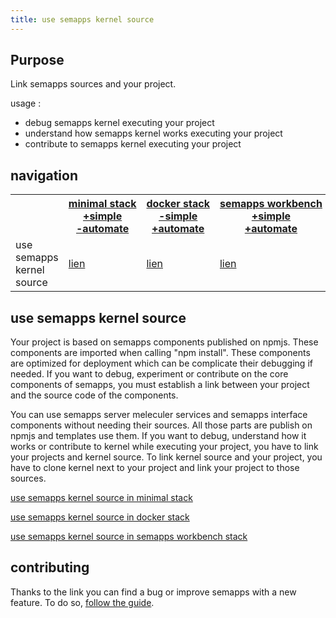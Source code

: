 ```yaml
---
title: use semapps kernel source
---
```




## Purpose

Link semapps sources and your project.

usage :
- debug semapps kernel executing your project
- understand how semapps kernel works executing your project
- contribute to semapps kernel executing your project

## navigation

<table>
  <tr>
    <th>&nbsp;</th>
    <th><a href="./minimal"><div>minimal&nbsp;stack</div><div>+simple</div><div>-automate</div></a></th>
    <th><a href="./docker"><div>docker&nbsp;stack</div><div>-simple</div><div>+automate</div></a></th>
    <th><a href="./workbench"><div>semapps&nbsp;workbench</div><div>+simple</div><div>+automate</div></a></th>
  </tr>
  <tr>
    <td>use semapps kernel source</td>
    <td><a href="./kernal_minimal">lien</a></td>
    <td><a href="./kernel_docker">lien</a></td>
    <td><a href="./workbench">lien</a></td>
  </tr>
</table>

## use semapps kernel source

Your project is based on semapps components published on npmjs. These components are imported when calling "npm install". These components are optimized for deployment which can be complicate their debugging if needed. If you want to debug, experiment or contribute on the core components of semapps, you must establish a link between your project and the source code of the components.

You can use semapps server meleculer services and semapps interface components without needing their sources. All those parts are publish on npmjs and templates use them.
If you want to debug, understand how it works or contribute to kernel while executing your project, you have to link your projects and kernel source. To link kernel source and your project, you have to clone kernel next to your project and link your project to those sources.

[use semapps kernel source in minimal stack](./kernel_minimal)

[use semapps kernel source in docker stack](./kernel_docker)

[use semapps kernel source in semapps workbench stack](./workbench)

## contributing
Thanks to the link you can find a bug or improve semapps with a new feature. To do so, [follow the guide](https://semapps.org/docs/contribute/code).
